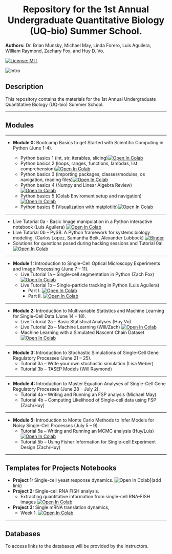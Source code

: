 

<center><h1> Repository for the 1st Annual Undergraduate Quantitative Biology (UQ-bio) Summer School. </h1></center>


<strong>Authors:</strong> Dr. Brian Munsky, Michael May, Linda Forero, Luis Aguilera, William Raymond, Zachary Fox, and Huy D. Vo.

[![License: MIT](https://img.shields.io/badge/License-MIT-yellow.svg)](https://opensource.org/licenses/MIT)

![Intro](https://github.com/MunskyGroup/uqbio2021/blob/main/templates/intro.png)


## Description

This repository contains the materials for the 1st Annual Undergraduate Quantitative Biology (UQ-bio) Summer School.

***
## Modules
___
* <strong>Module 0:</strong> Bootcamp Basics to get Started with Scientific Computing in Python (June 1-4).

  * Python basics 1 (int, str, iterables, slicing)[![Open In Colab](https://colab.research.google.com/assets/colab-badge.svg)](https://colab.research.google.com/drive/167EXFCoYCTcqGqljwddWRF1nwTTc_eig?usp=sharing)
  * Python basics 2 (loops, ranges, functions, lambdas, list comprehension)[![Open In Colab](https://colab.research.google.com/assets/colab-badge.svg)](https://colab.research.google.com/drive/1oMiuuyT0X_UBt9M0mU4klC_WTXCs2XOq?usp=sharing)
  * Python basics 3 (importing packages, classes/modules, os navigation, reading files)[![Open In Colab](https://colab.research.google.com/assets/colab-badge.svg)](https://colab.research.google.com/drive/1SxDI--nHoP7tkq9tMBVcvmqSD8NoZLOo?usp=sharing)
  * Python basics 4 (Numpy and Linear Algebra Review)[![Open In Colab](https://colab.research.google.com/assets/colab-badge.svg)](https://colab.research.google.com/drive/1UpYhbEogKW7T03Wz6-6sLg4TdEVYbPIP?usp=sharing)
  * Python basics 5 (Colab Enviroment setup and navigation)[![Open In Colab](https://colab.research.google.com/assets/colab-badge.svg)](https://colab.research.google.com/drive/1Z4KaQvTRLPsZ8-OHz7RzpieT3mgZVi1Q?usp=sharing)
  * Python basics 6 (Visualization with matplotlib)[![Open In Colab](https://colab.research.google.com/assets/colab-badge.svg)](https://colab.research.google.com/drive/1hilQWOei8M1RJA5lJAX4Ea3i62Wv9eVi?usp=sharing)
 ---
  * Live Tutorial 0a - Basic Image manipulation in a Python interactive notebook (Luis Aguilera)
[![Open In Colab](https://colab.research.google.com/assets/colab-badge.svg)](https://colab.research.google.com/drive/1o3JJE4EjfW9P5ZITEeS5p8Ui60xV3etK?usp=sharing)
  * Live Tutorial 0b – PySB. A Python framework for systems biology modeling.  (Carlos Lopez, Samantha Beik, Alexander Lubbock) [![Binder](https://mybinder.org/badge_logo.svg)](https://mybinder.org/v2/gh/lolab-vu/pysb-tutorials/HEAD)
  * Solutions for questions posed during hacking sessions and Tutorial 0a! [![Open In Colab](https://colab.research.google.com/assets/colab-badge.svg)](https://colab.research.google.com/drive/1pqA3wcnBraF0_EkqkN8Ush6DCPq3-5Oq?usp=sharing)
___
* <strong>Module 1:</strong> Introduction to Single-Cell Optical Microscopy Experiments and Image Processing (June 7 – 11).
  * Live Tutorial 1a – Single-cell segmentation in Python (Zach Fox) [![Open In Colab](https://colab.research.google.com/assets/colab-badge.svg)](https://colab.research.google.com/drive/1sxTz46Nwaol15dCML3ZGqoV46ehBJtMP?usp=sharing)
  * Live Tutorial 1b – Single-particle tracking in Python (Luis Aguilera)  
    - Part I.  [![Open In Colab](https://colab.research.google.com/assets/colab-badge.svg)]( https://colab.research.google.com/drive/1qYeZLnYlk7l4W2-6oQj96CMrQQjqAcpg?usp=sharing)
    - Part II.  [![Open In Colab](https://colab.research.google.com/assets/colab-badge.svg)]( https://colab.research.google.com/drive/1FcudIyndrXDOmYadUXlPgDOIP6yNP0ZZ?usp=sharing)

___
* <strong>Module 2:</strong> Introduction to Multivariable Statistics and Machine Learning for Single-Cell Data (June 14 – 18).
  * Live Tutorial 2a – Basic Statistical Analyses (Huy Vo)
  * Live Tutorial 2b – Machine Learning (Will/Zach) [![Open In Colab](https://colab.research.google.com/assets/colab-badge.svg)](https://colab.research.google.com/drive/1SOR-9YmcLehQyIIDKJZW6kAtcjhKwn2O?usp=sharing)
  * Machine Learning with a Simulated Nascent Chain Dataset [![Open In Colab](https://colab.research.google.com/assets/colab-badge.svg)](https://colab.research.google.com/drive/1rmTNVq6erTA0M8YFPz0uF7h5A6L7-M4J?usp=sharing)

___
* <strong>Module 3:</strong> Introduction to Stochastic Simulations of Single-Cell Gene Regulatory Processes (June 21 – 25).
  * Tutorial 3a – Write your own stochastic simulation (Lisa Weber)
  * Tutorial 3b – TASEP Models (Will Raymond)

___
* <strong>Module 4:</strong> Introduction to Master Equation Analyses of Single-Cell Gene Regulatory Processes (June 28 – July 2).
  * Tutorial 4a – Writing and Running an FSP analysis (Michael May)
  * Tutorial 4b – Computing Likelihood of Single-cell data using FSP (Zach/Huy)

___
* <strong>Module 5:</strong> Introduction to Monte Carlo Methods to Infer Models for Noisy Single-Cell
Processes (July 5 – 9).
  * Tutorial 5a – Writing and Running an MCMC analysis (Huy/Luis)
[![Open In Colab](https://colab.research.google.com/assets/colab-badge.svg)](https://colab.research.google.com/drive/1zc5cJG9pnuMEMxfiYWYRip78sAbd8jzm?usp=sharing)
  * Tutorial 5b – Using Fisher Information for Single-cell Experiment Design (Zach/Huy)
***

## Templates for Projects Notebooks
* <strong>Project 1:</strong> Single-cell yeast response dynamics. ![Open In Colab](https://colab.research.google.com/assets/colab-badge.svg)](add link)
* <strong>Project 2:</strong>  Single-cell RNA FISH analysis.  
   - Extracting quantitative information from single-cell RNA-FISH images [![Open In Colab](https://colab.research.google.com/assets/colab-badge.svg)](https://colab.research.google.com/drive/1BMgfe8jsX9xsfIIppyXTj8q7d8YXw8wy?usp=sharing)
* <strong>Project 3:</strong>  Single mRNA translation dynamics,
  - Week 1.  [![Open In Colab](https://colab.research.google.com/assets/colab-badge.svg)]( https://colab.research.google.com/drive/1aKyCPFvfdntDvTfE3kdg6bG9vyNQgfjF?usp=sharing)

***
## Databases
To access links to the databases will be provided by the instructors.

